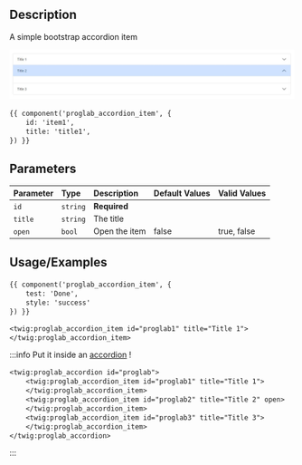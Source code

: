 ## Description

A simple bootstrap accordion item

![Accordion](images/accordion.jpg)

```twig
{{ component('proglab_accordion_item', {
    id: 'item1',
    title: 'title1',
}) }}
```
## Parameters

| Parameter | Type      | Description   | Default Values | Valid Values |
|:----------|:----------|:--------------|:---------------|:-------------|
| `id`      | `string`  | **Required**  |                |              |
| `title`   | `string`  | The title     |                |              |
| `open`    | `bool`    | Open the item | false          | true, false  |


## Usage/Examples

```twig
{{ component('proglab_accordion_item', {
    test: 'Done',
    style: 'success'
}) }}
```

```twig
<twig:proglab_accordion_item id="proglab1" title="Title 1">
</twig:proglab_accordion_item>
```

:::info
Put it inside an [accordion](./Accordion.md) !

```twig
<twig:proglab_accordion id="proglab">
    <twig:proglab_accordion_item id="proglab1" title="Title 1">
    </twig:proglab_accordion_item>
    <twig:proglab_accordion_item id="proglab2" title="Title 2" open>
    </twig:proglab_accordion_item>
    <twig:proglab_accordion_item id="proglab3" title="Title 3">
    </twig:proglab_accordion_item>
</twig:proglab_accordion>
```
:::